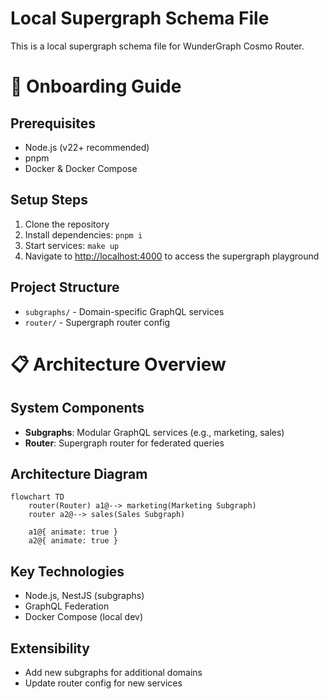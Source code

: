 # Local Supergraph Schema File

This is a local supergraph schema file for WunderGraph Cosmo Router.

# 🚀 Onboarding Guide

## Prerequisites

- Node.js (v22+ recommended)
- pnpm
- Docker & Docker Compose

## Setup Steps

1. Clone the repository
2. Install dependencies: `pnpm i`
3. Start services: `make up`
4. Navigate to [http://localhost:4000](http://localhost:4000) to access the supergraph playground

## Project Structure

- `subgraphs/` - Domain-specific GraphQL services
- `router/` - Supergraph router config

# 📋 Architecture Overview

## System Components

- **Subgraphs**: Modular GraphQL services (e.g., marketing, sales)
- **Router**: Supergraph router for federated queries

## Architecture Diagram

```mermaid
flowchart TD
    router(Router) a1@--> marketing(Marketing Subgraph)
    router a2@--> sales(Sales Subgraph)

    a1@{ animate: true }
    a2@{ animate: true }
```

## Key Technologies

- Node.js, NestJS (subgraphs)
- GraphQL Federation
- Docker Compose (local dev)

## Extensibility

- Add new subgraphs for additional domains
- Update router config for new services
